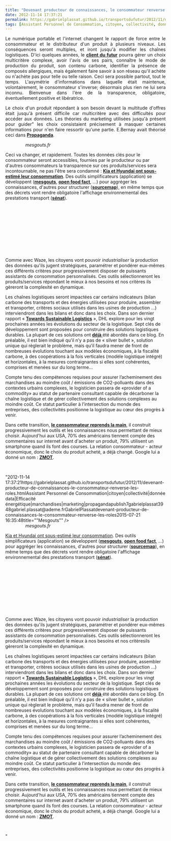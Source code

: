 ```yaml
---
title: "Devenant producteur de connaissances, le consommateur renverse les rôles"
date: 2012-11-14 17:37:21
permalink: https://gabrielplassat.github.io/transportsdufutur/2012/11/devenant-producteur-de-connaissances-le-consommateur-renverse-les-roles.html
tags: [Assistant Personnel de Consommation, citoyen, collectivité, donnée data, Efficacité énergétique, marchandises, marketing, propaganda]
---
```


<p style="text-align: justify;">Le numérique portable et l'internet changent le rapport de force entre le consommateur et le distributeur d'un produit à plusieurs niveaux. Les conséquences seront multiples, et iront jusqu'à modifier les chaînes logistiques. D'ici quelques années, le <strong><a href="https://gabrielplassat.github.io/transportsdufutur/2011/10/le-consommateur-du-futur-revolution.html" target="_blank">client du futur</a></strong> pourra gérer un choix multicritère complexe, avoir l'avis de ses pairs, connaître le mode de production du produit, son contenu carbone, identifier la présence de composés allergiques, mais également faire savoir à son réseau qu'il achète ou n'achète pas pour telle ou telle raison. Ceci sera possible partout, tout le temps. L'asymétrie d'informations dans laquelle était maintenue, volontairement, le consommateur s'inverse; désormais plus rien ne lui sera inconnu. Bienvenue dans l'ère de la transparence, obligatoire, éventuellement positive et libératrice.  </p>  <!--more-->   <p style="text-align: justify;">Le choix d'un produit répondant à son besoin devant la multitude d'offres était jusqu'à présent difficile car multicritère avec des difficultés pour accéder aux données. Les théories du marketing utilisées jusqu'à présent pour guider" les choix consistaient précisement à masquer certaines informations pour n'en faire ressortir qu'une partie. E.Bernay avait théorisé ceci dans <strong><a href=""http://www.editions-zones.fr/spip.php?page=lyberplayer&id_article=21"" target=""_blank"">Propaganda</a></strong>.</p> <p style=""text-align: justify> <a class=""asset-img-link"" href="https://gabrielplassat.github.io/transportsdufutur/wp-content/uploads/sites/6/old/6a0120a66d2ad4970b017c3378c277970b-pi.jpg""><img rel=""lightbox[]"" alt=""Mesgouts"" class=""asset  asset-image at-xid-6a0120a66d2ad4970b017c3378c277970b"" src=""/wp-content/uploads/sites/6/old/6a0120a66d2ad4970b017c3378c277970b-500wi.jpg"" style=""margin-right: auto margin-left: auto display: block title=""Mesgouts"" /></a><br /><em>                mesgouts.fr</em></p> <p style=""text-align: justify>Ceci va changer, et rapidement. Toutes les données clés pour le consommateur seront accessibles, fournies par le producteur ou par d'autres consommateurs la transparence sur ces produits/services sera incontournable, ne pas l'être sera condamné : <strong><a href=""http://www.ccfa.fr/Hyundai-et-Kia-ont-sous-estime-la"" target=""_blank"">Kia et Hyundai ont sous-estimé leur consommation</a></strong>. Des outils simplificateurs (application) se développent (<strong><a href=""http://www.mesgouts.fr/#!infos-commentcamarche"" target=""_blank"">mesgouts</a></strong>, <strong><a href=""http://fr.openfoodfacts.org/"" target=""_blank"">open food fact</a></strong>, ...) pour aggréger les connaissances, d'autres pour structurer (<strong><a href=""http://sourcemap.com/"" target=""_blank"">sourcemap</a></strong>), en même temps que des décrets vont rendre obligatoire l'affichage environnemental des prestations transport (<strong><a href=""http://www.senat.fr/rap/l08-552-1/l08-552-1117.html"" target=""_blank"">sénat</a></strong>).</p> <iframe frameborder=""0"" height=""315"" src=""http://www.youtube.com/embed/g30laGwoYTU"" width=""560""></iframe> <p style=""text-align: justify>Comme avec Waze, les citoyens vont pouvoir <em>industrialiser</em> la production des données qu'ils jugent stratégiques, paramétrer et pondérer eux-mêmes ces différents critères pour progressivement disposer de puissants assistants de consommation personnalisés. Ces outils sélectionneront les produits/services répondant le mieux à nos besoins et nos critères ils gèreront la complexité en dynamique. </p> <p style=""text-align: justify>Les chaînes logistiques seront impactées car certains indicateurs (bilan carbone des transports et des énergies utilisées pour produire, assembler et transporter, critères sociaux utilisés dans les usines de production ...) interviendront dans les bilans et donc dans les choix. Dans son dernier rapport « <strong><a href=""http://www.dp-dhl.com/content/dpdhl/en/logistics_around_us/trends/sustainable_logistics.html"" target=""_blank"">Towards Sustainable Logistics</a></strong> », DHL explore pour les vingt prochaines années les évolutions du secteur de la logistique. Sept clés de développement sont proposées pour construire des solutions logistiques durables. La plupart de ces solutions ont <a href="https://gabrielplassat.github.io/transportsdufutur/2011/04/dhl-les-solutions-logistiques-durables-passent-par-plus-de-transparence-plus-de-regulation-plus-de-c.html"" target=""_blank""><strong>déjà</strong> </a>été abordés dans ce blog. En préalable, il est bien indiqué qu’il n’y a pas de « silver bullet », solution unique qui règlerait le problème, mais qu’il faudra mener de front de nombreuses évolutions touchant aux modèles économiques, à la fiscalité carbone, à des coopérations à la fois verticales (modèle logistique intégré) et horizontales, à la mesures contraignantes si elles sont cohérentes, comprises et menées sur du long terme…</p> <p style=""text-align: justify>Compte tenu des compétences requises pour assurer l’acheminement des marchandises au moindre coût / émissions de CO2-polluants dans des contextes urbains complexes, le logisticien passera de «provider of a commodity» au statut de partenaire consultant capable de décarboner la chaîne logistique et de gérer collectivement des solutions complexes au moindre coût. Ce statut particulier à l’intersection du monde des entreprises, des collectivités positionne la logistique au cœur des progrès à venir.</p> <p style=""text-align: justify>Dans cette transition, <strong><a href="https://gabrielplassat.github.io/transportsdufutur/2011/08/le-reverse-marketing-utilisant-le-tsunami-des-donnees-le-consommateur-reprend-la-main-quelles-conseq.html"" target=""_blank"">le consommateur reprends la main</a></strong>, il construit progressivement les outils et les connaissances nous permettant de mieux choisir. Aujourd'hui aux USA, 70% des américains tiennent compte des commentaires sur internet avant d'acheter un produit, 79% utilisent un smartphone quand ils font des courses. La relation consommateur - acteur économique, donc le choix du produit acheté, a déjà changé. Google lui a donné un nom : <strong><a href="https://gabrielplassat.github.io/transportsdufutur/2011/11/google-zero-moment-of-truth.html"" target=""_blank"">ZMOT</a></strong>. </p> <p> </p>"2012-11-14 17:37:21https://gabrielplassat.github.io/transportsdufutur/2012/11/devenant-producteur-de-connaissances-le-consommateur-renverse-les-roles.htmlAssistant Personnel de Consommation|citoyen|collectivité|donnée data|Efficacité énergétique|marchandises|marketing|propagandapublish7gabrielplassat3948gabriel.plassat@ademe.frGabrielPlassatdevenant-producteur-de-connaissances-le-consommateur-renverse-les-roles2015-07-21 16:35:48title=""Mesgouts"" /></a><br /><em>                mesgouts.fr</em></p> <p style=""text-align: justifyla transparence sur ces produits/services sera incontournable, ne pas l'être sera condamné : <strong><a href=""http://www.ccfa.fr/Hyundai-et-Kia-ont-sous-estime-la"" target=""_blank"">Kia et Hyundai ont sous-estimé leur consommation</a></strong>. Des outils simplificateurs (application) se développent (<strong><a href=""http://www.mesgouts.fr/#!infos-commentcamarche"" target=""_blank"">mesgouts</a></strong>, <strong><a href=""http://fr.openfoodfacts.org/"" target=""_blank"">open food fact</a></strong>, ...) pour aggréger les connaissances, d'autres pour structurer (<strong><a href=""http://sourcemap.com/"" target=""_blank"">sourcemap</a></strong>), en même temps que des décrets vont rendre obligatoire l'affichage environnemental des prestations transport (<strong><a href=""http://www.senat.fr/rap/l08-552-1/l08-552-1117.html"" target=""_blank"">sénat</a></strong>).</p> <iframe frameborder=""0"" height=""315"" src=""http://www.youtube.com/embed/g30laGwoYTU"" width=""560""></iframe> <p style=""text-align: justify>Comme avec Waze, les citoyens vont pouvoir <em>industrialiser</em> la production des données qu'ils jugent stratégiques, paramétrer et pondérer eux-mêmes ces différents critères pour progressivement disposer de puissants assistants de consommation personnalisés. Ces outils sélectionneront les produits/services répondant le mieux à nos besoins et nos critèresils gèreront la complexité en dynamique. </p> <p style=""text-align: justify>Les chaînes logistiques seront impactées car certains indicateurs (bilan carbone des transports et des énergies utilisées pour produire, assembler et transporter, critères sociaux utilisés dans les usines de production ...) interviendront dans les bilans et donc dans les choix. Dans son dernier rapport « <strong><a href=""http://www.dp-dhl.com/content/dpdhl/en/logistics_around_us/trends/sustainable_logistics.html"" target=""_blank"">Towards Sustainable Logistics</a></strong> », DHL explore pour les vingt prochaines années les évolutions du secteur de la logistique. Sept clés de développement sont proposées pour construire des solutions logistiques durables. La plupart de ces solutions ont <a href="https://gabrielplassat.github.io/transportsdufutur/2011/04/dhl-les-solutions-logistiques-durables-passent-par-plus-de-transparence-plus-de-regulation-plus-de-c.html"" target=""_blank""><strong>déjà</strong> </a>été abordés dans ce blog. En préalable, il est bien indiqué qu’il n’y a pas de « silver bullet », solution unique qui règlerait le problème, mais qu’il faudra mener de front de nombreuses évolutions touchant aux modèles économiques, à la fiscalité carbone, à des coopérations à la fois verticales (modèle logistique intégré) et horizontales, à la mesures contraignantes si elles sont cohérentes, comprises et menées sur du long terme…</p> <p style=""text-align: justify>Compte tenu des compétences requises pour assurer l’acheminement des marchandises au moindre coût / émissions de CO2-polluants dans des contextes urbains complexes, le logisticien passera de «provider of a commodity» au statut de partenaire consultant capable de décarboner la chaîne logistique et de gérer collectivement des solutions complexes au moindre coût. Ce statut particulier à l’intersection du monde des entreprises, des collectivités positionne la logistique au cœur des progrès à venir.</p> <p style=""text-align: justify>Dans cette transition, <strong><a href="https://gabrielplassat.github.io/transportsdufutur/2011/08/le-reverse-marketing-utilisant-le-tsunami-des-donnees-le-consommateur-reprend-la-main-quelles-conseq.html"" target=""_blank"">le consommateur reprends la main</a></strong>, il construit progressivement les outils et les connaissances nous permettant de mieux choisir. Aujourd'hui aux USA, 70% des américains tiennent compte des commentaires sur internet avant d'acheter un produit, 79% utilisent un smartphone quand ils font des courses. La relation consommateur - acteur économique, donc le choix du produit acheté, a déjà changé. Google lui a donné un nom : <strong><a href="https://gabrielplassat.github.io/transportsdufutur/2011/11/google-zero-moment-of-truth.html"" target=""_blank"">ZMOT</a></strong>. </p> <p> </p>"

